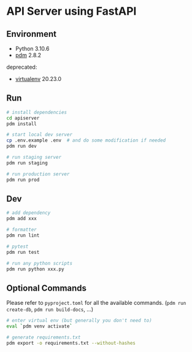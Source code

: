 # API Server using FastAPI

## Environment

* Python 3.10.6
* [pdm](https://pdm.fming.dev/latest/#recommended-installation-method) 2.8.2

deprecated:
* [virtualenv](https://virtualenv.pypa.io/en/latest/installation.html) 20.23.0

## Run

```bash
# install dependencies
cd apiserver
pdm install

# start local dev server
cp .env.example .env  # and do some modification if needed
pdm run dev

# run staging server
pdm run staging

# run production server
pdm run prod
```

## Dev

```bash
# add dependency
pdm add xxx

# formatter
pdm run lint

# pytest
pdm run test

# run any python scripts
pdm run python xxx.py
```

## Optional Commands

Please refer to `pyproject.toml` for all the available commands. (`pdm run create-db`, `pdm run build-docs`, ...)

```bash
# enter virtual env (but generally you don't need to)
eval `pdm venv activate`

# generate requirements.txt
pdm export -o requirements.txt --without-hashes
```

